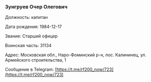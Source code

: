 ### Зунгруев Очер Олегович

Должность: капитан

Дата рождения: 1984-12-17

Звание: Старший офицер

Воинская часть: 31134

Адрес: Московская обл., Наро-Фоминский р-н, пос. Калининец, ул. Армейского строительства, 1

Сообщение в Telegram: [https://t.me/rf200_now/723](https://t.me/rf200_now/723)
